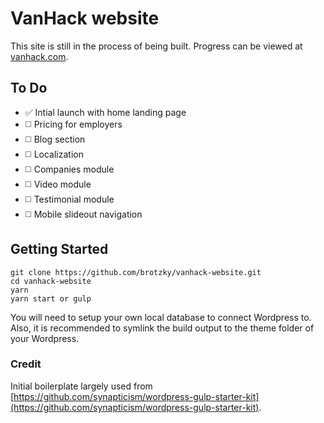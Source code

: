 # VanHack website

This site is still in the process of being built. Progress can be viewed at [vanhack.com](http://vanhack.com).


## To Do

- ✅ Intial launch with home landing page
- ◻️ Pricing for employers
- ◻️ Blog section
- ◻️ Localization
- ◻️ Companies module 
- ◻️ Video module 
- ◻️ Testimonial module 
- ◻️ Mobile slideout navigation 


## Getting Started

```
git clone https://github.com/brotzky/vanhack-website.git
cd vanhack-website
yarn
yarn start or gulp
```

You will need to setup your own local database to connect Wordpress to.
Also, it is recommended to symlink the build output to the theme folder of your Wordpress.

### Credit

Initial boilerplate largely used from [https://github.com/synapticism/wordpress-gulp-starter-kit](https://github.com/synapticism/wordpress-gulp-starter-kit).

